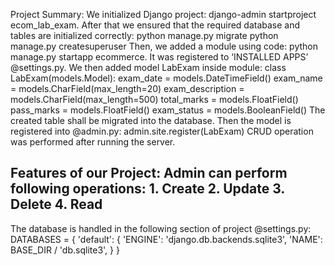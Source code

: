 Project Summary: We initialized Django project: django-admin startproject ecom_lab_exam. After that we ensured that the required database and tables are initialized correctly: python manage.py migrate python manage.py createsuperuser Then, we added a module using code: python manage.py startapp ecommerce. It was registered to ‘INSTALLED APPS’ @settings.py. We then added model LabExam inside module: class LabExam(models.Model): exam_date = models.DateTimeField() exam_name = models.CharField(max_length=20) exam_description = models.CharField(max_length=500) total_marks = models.FloatField() pass_marks = models.FloatField() exam_status = models.BooleanField() The created table shall be migrated into the database. Then the model is registered into @admin.py: admin.site.register(LabExam) CRUD operation was performed after running the server.

## Features of our Project: Admin can perform following operations: 1. Create 2. Update 3. Delete 4. Read

The database is handled in the following section of project @settings.py: DATABASES = { 'default': { 'ENGINE': 'django.db.backends.sqlite3', 'NAME': BASE_DIR / 'db.sqlite3', } }
